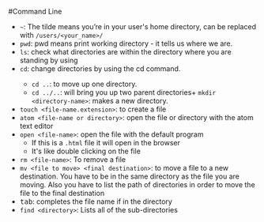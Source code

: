 #Command Line

+  `~`: The tilde means you’re in your user's home directory, can be replaced with `/users/<your_name>/`
+ `pwd`: pwd means print working directory - it tells us where we are.
+ `ls`: check what directories are within the directory where you are standing by using
+ `cd`: change directories by using the cd <directory-name> command.
  + `cd ..`: to move up one directory.
  + `cd ../..`: will bring you up two parent directories+ `mkdir <directory-name>`: makes a new directory.
+ `touch <file-name.extension>`: to create a file
+ `atom <file-name or directory>`: open the file or directory with the atom text editor
+ `open <file-name>`: open the file with the default program
  + If this is a `.html` file it will open in the browser
  + It's like double clicking on the file
+ `rm <file-name>`: To remove a file
+ `mv <file to move> <final destination>`: to move a file to a new destination. You have to be in the same directory as the file you are moving. Also you have to list the path of directories in order to move the file to the final destination
+ <kbd>tab</kbd>: completes the file name if in the directory
+ `find <directory>`: Lists all of the sub-directories
